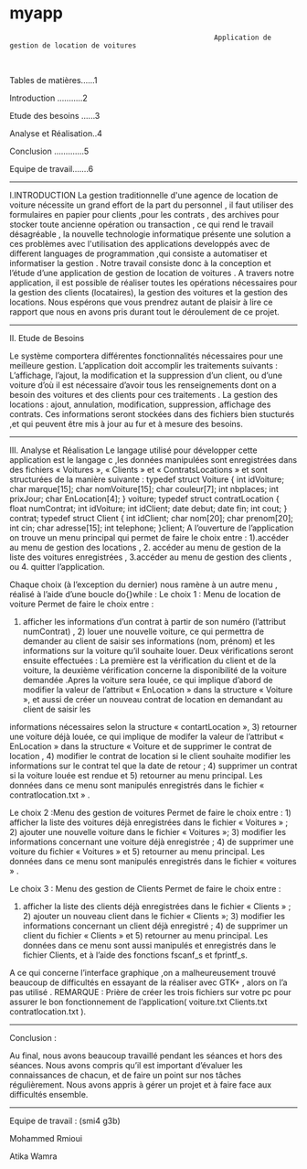 # myapp
                                                      Application de gestion de location de voitures

 


Tables de matières......1 

Introduction ...........2

Etude des besoins ......3

Analyse et Réalisation..4

Conclusion .............5

Equipe de travail.......6




                                      
                                                         
   ********************************************************************************************************************************************************************                                     

I.INTRODUCTION
La gestion traditionnelle d'une agence de location de voiture nécessite un grand effort de la part du personnel , il faut utiliser des formulaires en papier pour
clients ,pour les contrats , des archives pour stocker toute ancienne opération ou transaction , ce qui rend le travail désagréable , la nouvelle technologie
informatique présente une solution a ces problèmes avec l'utilisation des applications developpés avec de different languages de programmation ,qui consiste 
a automatiser et informatiser la gestion . Notre travail consiste donc à la conception et l’étude d’une application de gestion de location de voitures . 
A travers notre application, il est possible de réaliser toutes les opérations nécessaires pour la gestion des clients (locataires), la gestion des voitures 
et la gestion des locations.
 Nous espérons que vous prendrez autant de plaisir à lire ce rapport que nous en avons pris durant tout le déroulement de ce projet.
 
 ************************************************************************************************************************************************************************
 
II. Etude de Besoins


Le système comportera différentes fonctionnalités nécessaires pour une meilleure gestion. L’application doit accomplir les traitements suivants : L’affichage, l’ajout,
la modification et la suppression d’un client, ou d’une voiture d’où il est nécessaire d’avoir tous les renseignements dont on a besoin des voitures et des clients pour
ces traitements . La gestion des locations : ajout, annulation, modification, suppression, affichage des contrats. Ces informations seront stockées dans des fichiers
bien stucturés ,et qui peuvent être mis à jour au fur et à mesure des besoins.

                                                                                                                                                                                                                                                                                                                                      
**************************************************************************************************************************************************************************

III. Analyse et Réalisation
Le langage utilisé pour développer cette application est le langage c ,les données manipulées sont enregistrées dans des fichiers « Voitures », « Clients » et 
« ContratsLocations » et sont structurées de la manière suivante :
 typedef struct Voiture { int idVoiture; char marque[15]; char nomVoiture[15]; char couleur[7]; int nbplaces; int prixJour; char EnLocation[4]; } voiture;
 typedef struct contratLocation { float numContrat; int idVoiture; int idClient; date debut; date fin; int cout; } contrat; 
typedef struct Client { int idClient; char nom[20]; char prenom[20]; int cin; char adresse[15]; int telephone; }client;
A  l’ouverture de l’application on trouve un menu principal qui permet de faire le choix entre : 1).accéder au menu de gestion des locations , 2. accéder au menu de 
gestion de la liste des voitures enregistrées , 3.accéder au menu de gestion des clients , ou 4. quitter l’application.


Chaque choix (à l’exception du dernier) nous ramène à un autre menu , réalisé à l’aide d’une boucle do{}while :
Le choix 1 :  Menu de location de voiture
Permet de faire le choix entre :
1)	afficher les informations d’un contrat à partir de son numéro (l’attribut numContrat) , 2) louer une nouvelle voiture, ce qui permettra de demander au client de 
saisir ses informations (nom, prénom) et les informations sur la voiture qu’il souhaite louer. Deux vérifications seront ensuite effectuées : La première est la
vérification du client et de la voiture, la deuxième vérification concerne la disponibilité de la voiture demandée .Apres la voiture sera louée, ce qui implique 
d’abord de modifier la valeur de l’attribut « EnLocation » dans la structure « Voiture », et aussi de créer un nouveau contrat de location en demandant au client
de saisir les 

informations nécessaires selon la structure « contartLocation », 3) retourner une voiture déjà louée, ce qui implique de modifer la valeur de l’attribut « EnLocation » 
dans la structure « Voiture et de supprimer le contrat de location , 4) modifier le contrat de location si le client souhaite modifier les informations sur le contrat
tel que la date de retour ; 4) supprimer un contrat si la voiture louée est rendue et 5) retourner au menu principal.
       Les données dans ce menu sont manipulés enregistrés dans le fichier « contratlocation.txt » .

Le choix 2 :Menu des gestion de voitures
Permet de faire le choix entre : 1) afficher la liste des voitures déjà enregistrées dans le fichier « Voitures » ; 2) ajouter une nouvelle voiture dans le fichier
« Voitures »; 3) modifier les informations concernant une voiture déjà enregistrée ; 4) de supprimer une voiture du fichier « Voitures » et 5) retourner au menu principal.
Les données dans ce menu sont manipulés enregistrés dans le fichier « voitures » .      
                                                                                              
Le choix 3 : Menu des gestion de Clients
Permet de faire le choix entre : 
1)	afficher la liste des clients déjà enregistrées dans le fichier « Clients » ; 2) ajouter un nouveau client dans le fichier « Clients »; 3) modifier les informations
concernant un client déjà enregistré ; 4) de supprimer un client du fichier « Clients » et 5) retourner au menu principal.  Les données dans ce menu sont aussi manipulés
et enregistrés dans le fichier Clients, et à l’aide des fonctions fscanf_s et  fprintf_s.

A ce qui concerne l’interface graphique ,on a malheureusement trouvé beaucoup de difficultés  en essayant de la réaliser avec GTK+ , alors on l’a pas utilisé .
REMARQUE : Prière de créer les trois fichiers sur votre pc pour assurer le bon fonctionnement de l’application( voiture.txt  Clients.txt  contratlocation.txt ). 
                                                                   
**********************************************************************************************************************************************************************

Conclusion :

Au final, nous avons beaucoup travaillé pendant les séances et hors des séances. Nous avons compris qu’il est important d’évaluer les connaissances de chacun, et de faire
un point sur nos tâches régulièrement. Nous avons appris à gérer un projet et à faire face aux difficultés ensemble.  


 *********************************************************************************************************************************************************************

Equipe de travail :   (smi4 g3b)

Mohammed Rmioui 

Atika Wamra

                                                                                     
